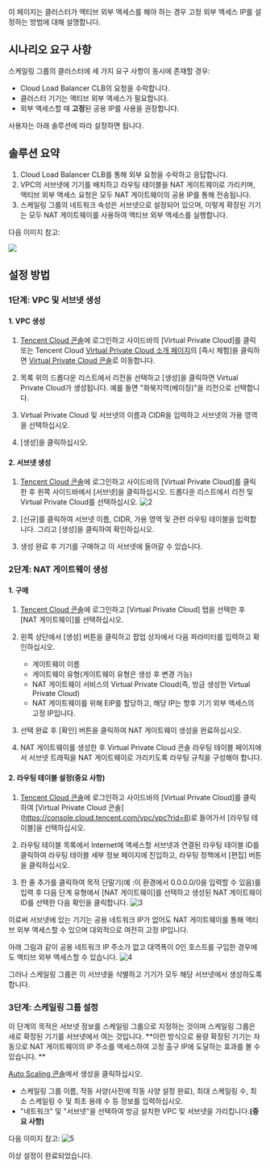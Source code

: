 이 페이지는 클러스터가 액티브 외부 액세스를 해야 하는 경우 고정 외부 액세스 IP를 설정하는 방법에 대해 설명합니다.

## 시나리오 요구 사항

스케일링 그룹의 클러스터에 세 가지 요구 사항이 동시에 존재할 경우:
- Cloud Load Balancer CLB의 요청을 수락합니다.
- 클러스터 기기는 액티브 외부 액세스가 필요합니다.
- 외부 액세스할 때 **고정**된 공용 IP를 사용을 권장합니다.

사용자는 아래 솔루션에 따라 설정하면 됩니다.

## 솔루션 요약
1. Cloud Load Balancer CLB를 통해 외부 요청을 수락하고 응답합니다.
2. VPC의 서브넷에 기기를 배치하고 라우팅 테이블을 NAT 게이트웨이로 가리키며, 액티브 외부 액세스 요청은 모두 NAT 게이트웨이의 공용 IP를 통해 전송됩니다.
3. 스케일링 그룹의 네트워크 속성은 서브넷으로 설정되어 있으며, 이렇게 확장된 기기는 모두 NAT 게이트웨이를 사용하여 액티브 외부 액세스를 실행합니다.

다음 이미지 참고:

![](https://main.qcloudimg.com/raw/04d27325ce883c3b8ac8e1a604c7aad7.png)



## 설정 방법

### 1단계: VPC 및 서브넷 생성

#### **1. VPC 생성**

1. [Tencent Cloud 콘솔](https://console.cloud.tencent.com/)에 로그인하고 사이드바의 [Virtual Private Cloud]를 클릭 또는 Tencent Cloud [Virtual Private Cloud 소개 페이지](https://cloud.tencent.com/product/vpc.html)의 [즉시 체험]을 클릭하면 [Virtual Private Cloud 콘솔](https://console.cloud.tencent.com/vpc/)로 이동합니다.

2. 목록 위의 드롭다운 리스트에서 리전을 선택하고 [생성]을 클릭하면 Virtual Private Cloud가 생성됩니다. 예를 들면 "화북지역(베이징)"을 리전으로 선택합니다.

3. Virtual Private Cloud 및 서브넷의 이름과 CIDR을 입력하고 서브넷의 가용 영역을 선택하십시오.

4. [생성]을 클릭하십시오.


#### **2. 서브넷 생성**

1. [Tencent Cloud 콘솔](https://console.cloud.tencent.com/)에 로그인하고 사이드바의 [Virtual Private Cloud]를 클릭한 후 왼쪽 사이드바에서 [서브넷]을 클릭하십시오. 드롭다운 리스트에서 리전 및 Virtual Private Cloud를 선택하십시오.
![2](https://main.qcloudimg.com/raw/8c04a129eabe941ad8ef9758347e028f.png)



2. [신규]를 클릭하여 서브넷 이름, CIDR, 가용 영역 및 관련 라우팅 테이블을 입력합니다. 그리고 [생성]을 클릭하여 확인하십시오.

3. 생성 완료 후 기기를 구매하고 이 서브넷에 들어갈 수 있습니다.


### 2단계: NAT 게이트웨이 생성
#### **1. 구매**
1. [Tencent Cloud 콘솔](https://console.cloud.tencent.com/)에 로그인하고 [Virtual Private Cloud] 탭을 선택한 후 [NAT 게이트웨이]를 선택하십시오.

2. 왼쪽 상단에서 [생성] 버튼을 클릭하고 팝업 상자에서 다음 파라미터를 입력하고 확인하십시오.
	- 게이트웨이 이름
	- 게이트웨이 유형(게이트웨이 유형은 생성 후 변경 가능)
	- NAT 게이트웨이 서비스의 Virtual Private Cloud(즉, 방금 생성한 Virtual Private Cloud)
	- NAT 게이트웨이를 위해 EIP를 할당하고, 해당 IP는 향후 기기 외부 액세스의 고정 IP입니다.

3. 선택 완료 후 [확인] 버튼을 클릭하여 NAT 게이트웨이 생성을 완료하십시오.

4. NAT 게이트웨이를 생성한 후 Virtual Private Cloud 콘솔 라우팅 테이블 페이지에서 서브넷 트래픽을 NAT 게이트웨이로 가리키도록 라우팅 규칙을 구성해야 합니다.

#### **2. 라우팅 테이블 설정(중요 사항)**
1. [Tencent Cloud 콘솔](https://console.cloud.tencent.com/)에 로그인하고 사이드바의 [Virtual Private Cloud]를 클릭하여 [Virtual Private Cloud 콘솔] (https://console.cloud.tencent.com/vpc/vpc?rid=8)로 들어가서 [라우팅 테이블]을 선택하십시오.

2. 라우팅 테이블 목록에서 Internet에 액세스할 서브넷과 연결된 라우팅 테이블 ID를 클릭하여 라우팅 테이블 세부 정보 페이지에 진입하고, 라우팅 정책에서 [편집] 버튼을 클릭하십시오.

3. 한 줄 추가를 클릭하여 목적 단말기(예 :이 환경에서 0.0.0.0/0을 입력할 수 있음)를 입력 후 다음 단계 유형에서 [NAT 게이트웨이]를 선택하고 생성된 NAT 게이트웨이 ID를 선택한 다음 확인을 클릭합니다.
![3](https://main.qcloudimg.com/raw/e5029e42a6570c26814375f2264a7f4b.png)


이로써 서브넷에 있는 기기는 공용 네트워크 IP가 없어도 NAT 게이트웨이를 통해 액티브 외부 액세스할 수 있으며 대외적으로 여전히 고정 IP입니다.

아래 그림과 같이 공용 네트워크 IP 주소가 없고 대역폭이 0인 호스트를 구입한 경우에도 액티브 외부 액세스할 수 있습니다.
![4](https://mc.qcloudimg.com/static/img/17ed153e06272885b56764781d9ab581/49.jpg)

그러나 스케일링 그룹은 이 서브넷을 식별하고 기기가 모두 해당 서브넷에서 생성하도록 합니다.

### 3단계: 스케일링 그룹 설정
이 단계의 목적은 서브넷 정보를 스케일링 그룹으로 지정하는 것이며 스케일링 그룹은 새로 확장된 기기를 서브넷에서 여는 것입니다.
**이런 방식으로 용량 확장된 기기는 자동으로 NAT 게이트웨이의 IP 주소를 액세스하여 고정 출구 IP에 도달하는 효과를 볼 수 있습니다. **

[Auto Scaling 콘솔](https://console.cloud.tencent.com/autoscaling/config)에서 생성을 클릭하십시오.

- 스케일링 그룹 이름, 작동 사양(사전에 작동 사양 설정 완료), 최대 스케일링 수, 최소 스케일링 수 및 최초 용례 수 등 정보를 입력하십시오.
- "네트워크" 및 "서브넷"을 선택하여 방금 설치한 VPC 및 서브넷을 가리킵니다.**(중요 사항)**

다음 이미지 참고:
![5](https://main.qcloudimg.com/raw/f752a1ae61b9a49c97d50626f33f76da.png)


이상 설정이 완료되었습니다.
